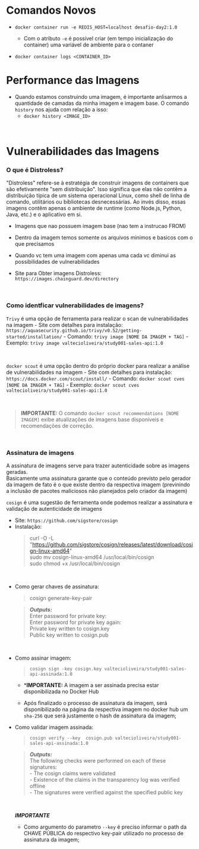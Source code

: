 # Comandos Novos

- `docker container run -e REDIS_HOST=localhost desafio-day2:1.0`
    - Com o atributo `-e` é possível criar (em tempo inicialização do container) uma variável de ambiente para o contaner 

- `docker container logs <CONTAINER_ID>`

# Performance das Imagens
- Quando estamos construindo uma imagem, é importante anlisarmos a quantidade de camadas da minha imagem e imagem base. 
O comando `history` nos ajuda com relação a isso:
    - `docker history <IMAGE_ID>`

<br>

# Vulnerabilidades das Imagens

### O que é Distroless?

"Distroless" refere-se à estratégia de construir imagens de containers que são efetivamente "sem distribuição". Isso significa que elas não contêm a distribuição típica de um sistema operacional Linux, como shell de linha de comando, utilitários ou bibliotecas desnecessárias. Ao invés disso, essas imagens contêm apenas o ambiente de runtime (como Node.js, Python, Java, etc.) e o aplicativo em si.

- Imagens que nao possuem imagem base (nao tem a instrucao FROM)
- Dentro da imagem temos somente os arquivos minimos e basicos com o que precisamos 
- Quando vc tem uma imagem com apenas uma cada vc diminui as possibilidades de vulnerabilidades

- Site para Obter imagens Distroless: `https://images.chainguard.dev/directory`

<br>

### Como identficar vulnerabilidades de imagens?

`Trivy` é uma opção de ferramenta para realizar o scan de vulnerabilidades na imagem
    - Site com detalhes para instalação: `https://aquasecurity.github.io/trivy/v0.52/getting-started/installation/`
    - Comando: `trivy image [NOME DA IMAGEM + TAG]`
        - Exemplo: `trivy image valtecioliveira/study001-sales-api:1.0`

<br>

`docker scout` é uma opção dentro do próprio docker para realizar a análise de vulnerabilidades na imagem 
    - Site com detalhes para instalação: `https://docs.docker.com/scout/install/`
    - Comando: `docker scout cves [NOME DA IMAGEM + TAG]`
        - Exemplo: `docker scout cves valtecioliveira/study001-sales-api:1.0`

<br>

> **IMPORTANTE:** O comando `docker scout recommendations [NOME IMAGEM]` exibe atualizações de imagens base disponíveis e recomendações de correção.

<br>

### Assinatura de imagens

A assinatura de imagens serve para trazer autenticidade sobre as imagens geradas.<br>
Basicamente uma assinatura garante que o conteúdo previsto pelo gerador da imagem de fato é o que existe dentro da respectiva imagem (previnindo a inclusão de pacotes maliciosos não planejados pelo criador da imagem)


`cosign` é uma sugestão de ferramenta onde podemos realizar a assinatura e validação de autenticidade de imagens

- Site: `https://github.com/sigstore/cosign`
- Instalação:
    > curl -O -L "https://github.com/sigstore/cosign/releases/latest/download/cosign-linux-amd64"
    <br>sudo mv cosign-linux-amd64 /usr/local/bin/cosign 
    <br>sudo chmod +x /usr/local/bin/cosign

<br>

- Como gerar chaves de assinatura:
     > cosign generate-key-pair
    
    >  ***Outputs:*** 
    <br>Enter password for private key: 
    <br>Enter password for private key again: 
    <br>Private key written to cosign.key
    <br>Public key written to cosign.pub

<br>

- Como assinar imagem:
    > `cosign sign -key cosign.key valtecioliveira/study001-sales-api-assinada:1.0`

    - ***IMPORTANTE:** A imagem a ser assinada precisa estar disponibilizada no Docker Hub

    - Após finalizado o processo de assinatura da imagem, será disponibilizado na página da respectiva imagem no docker hub um `sha-256` que será justamente o hash de assinatura da imagem;

- Como validar imagem assinada:
    > `cosign verify --key  cosign.pub valtecioliveira/study001-sales-api-assinada:1.0`

    > ***Outputs:***
    <br>The following checks were performed on each of these signatures:
    <br>- The cosign claims were validated
    <br>- Existence of the claims in the transparency log was verified offline
    <br>- The signatures were verified against the specified public key

    <br>

    ***IMPORTANTE***
    - Como argumento do parametro `--key` é preciso informar o path da CHAVE PÚBLICA do respectivo key-pair utilizado no processo de assinatura da imagem; 


